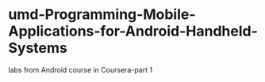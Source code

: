 # umd-Programming-Mobile-Applications-for-Android-Handheld-Systems
labs from Android course in Coursera-part 1
